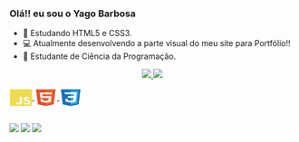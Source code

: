 <h3>Olá!! eu sou o <strong>Yago Barbosa</strong></h3>

- 🍃 Estudando HTML5 e CSS3.
- 💻 Atualmente desenvolvendo a parte visual do meu site para Portfólio!!
- 📘 Estudante de Ciência da Programação.

<div align="center">
  <a href="https://github.com/YagoB16">
  <img height="180em" src="https://github-readme-stats.vercel.app/api?username=yagob16&show_icons=true&theme=dark&include_all_commits=true&count_private=true"/>
  <img height="180em" src="https://github-readme-stats.vercel.app/api/top-langs/?username=yagob16&layout=compact&langs_count=7&theme=dark"/>
</div>
  
  <div style="display: inline_block"><br>
  <img align="center" alt="Yago-Js" height="30" width="40" src="https://raw.githubusercontent.com/devicons/devicon/master/icons/javascript/javascript-plain.svg">
  <img align="center" alt="Yago-HTML" height="30" width="40" src="https://raw.githubusercontent.com/devicons/devicon/master/icons/html5/html5-original.svg">
  <img align="center" alt="Yago-CSS" height="30" width="40" src="https://raw.githubusercontent.com/devicons/devicon/master/icons/css3/css3-original.svg">
 </div>
  
  ##
  
  <div>
    
  <a href="https://instagram.com/yago.barbo" target="_blank"><img src="https://img.shields.io/badge/-Instagram-%23E4405F?style=for-the-badge&logo=instagram&logoColor=white" target="_blank"></a>
 	<a href="https://www.twitch.tv/yagobarb0sa" target="_blank"><img src="https://img.shields.io/badge/Twitch-9146FF?style=for-the-badge&logo=twitch&logoColor=white" target="_blank"></a>
  <a href="https://www.linkedin.com/in/yago-barbosa-35762b219/" target="_blank"><img src="https://img.shields.io/badge/-LinkedIn-%230077B5?style=for-the-badge&logo=linkedin&logoColor=white" target="_blank"></a> 
 
  </div>

